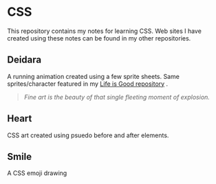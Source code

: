 # CSS
This repository contains my notes for learning CSS. Web sites I have created using these notes can be found in my other repositories.

## Deidara
A running animation created using a few sprite sheets. Same sprites/character featured in my [Life is Good repository](https://github.com/DonCharlesLambert/Life-Is-Good) .
> _Fine art is the beauty of that single fleeting moment of explosion._

## Heart
CSS art created using psuedo before and after elements.


## Smile
A CSS emoji drawing 